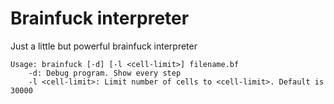 # Brainfuck interpreter
Just a little but powerful brainfuck interpreter

    Usage: brainfuck [-d] [-l <cell-limit>] filename.bf
		-d: Debug program. Show every step
		-l <cell-limit>: Limit number of cells to <cell-limit>. Default is 30000